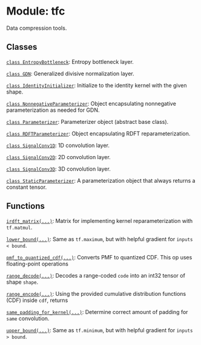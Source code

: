 <div itemscope itemtype="http://developers.google.com/ReferenceObject">
<meta itemprop="name" content="tfc" />
</div>

# Module: tfc

Data compression tools.

## Classes

[`class EntropyBottleneck`](./tfc/EntropyBottleneck.md): Entropy bottleneck layer.

[`class GDN`](./tfc/GDN.md): Generalized divisive normalization layer.

[`class IdentityInitializer`](./tfc/IdentityInitializer.md): Initialize to the identity kernel with the given shape.

[`class NonnegativeParameterizer`](./tfc/NonnegativeParameterizer.md): Object encapsulating nonnegative parameterization as needed for GDN.

[`class Parameterizer`](./tfc/Parameterizer.md): Parameterizer object (abstract base class).

[`class RDFTParameterizer`](./tfc/RDFTParameterizer.md): Object encapsulating RDFT reparameterization.

[`class SignalConv1D`](./tfc/SignalConv1D.md): 1D convolution layer.

[`class SignalConv2D`](./tfc/SignalConv2D.md): 2D convolution layer.

[`class SignalConv3D`](./tfc/SignalConv3D.md): 3D convolution layer.

[`class StaticParameterizer`](./tfc/StaticParameterizer.md): A parameterization object that always returns a constant tensor.

## Functions

[`irdft_matrix(...)`](./tfc/irdft_matrix.md): Matrix for implementing kernel reparameterization with `tf.matmul`.

[`lower_bound(...)`](./tfc/lower_bound.md): Same as `tf.maximum`, but with helpful gradient for `inputs < bound`.

[`pmf_to_quantized_cdf(...)`](./tfc/pmf_to_quantized_cdf.md): Converts PMF to quantized CDF. This op uses floating-point operations

[`range_decode(...)`](./tfc/range_decode.md): Decodes a range-coded `code` into an int32 tensor of shape `shape`.

[`range_encode(...)`](./tfc/range_encode.md): Using the provided cumulative distribution functions (CDF) inside `cdf`, returns

[`same_padding_for_kernel(...)`](./tfc/same_padding_for_kernel.md): Determine correct amount of padding for `same` convolution.

[`upper_bound(...)`](./tfc/upper_bound.md): Same as `tf.minimum`, but with helpful gradient for `inputs > bound`.

